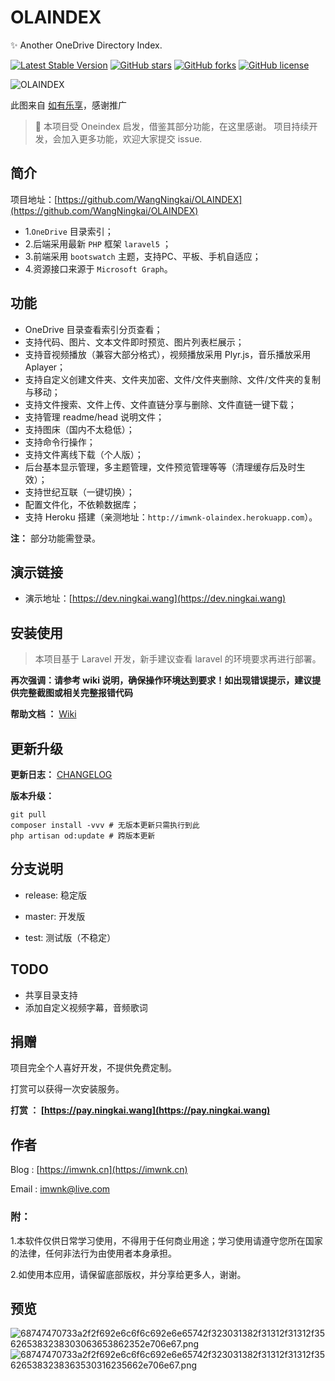 # OLAINDEX

✨ Another OneDrive Directory Index.

[![Latest Stable Version](https://poser.pugx.org/wangningkai/olaindex/v/stable)](https://packagist.org/packages/wangningkai/olaindex)
[![GitHub stars](https://img.shields.io/github/stars/WangNingkai/OLAINDEX.svg?style=flat-square)](https://github.com/WangNingkai/OLAINDEX/stargazers)
[![GitHub forks](https://img.shields.io/github/forks/WangNingkai/OLAINDEX.svg?style=flat-square)](https://github.com/WangNingkai/OLAINDEX/network)
[![GitHub license](https://img.shields.io/github/license/WangNingkai/OLAINDEX.svg?style=flat-square)](https://github.com/WangNingkai/OLAINDEX/blob/master/LICENSE)

![OLAINDEX](https://i.loli.net/2018/10/11/5bbf40831f294.jpg)

此图来自 [如有乐享](https://51.ruyo.net/)，感谢推广

> 👋 本项目受 Oneindex 启发，借鉴其部分功能，在这里感谢。 项目持续开发，会加入更多功能，欢迎大家提交 issue.

## 简介

项目地址：[https://github.com/WangNingkai/OLAINDEX](https://github.com/WangNingkai/OLAINDEX)

- 1.`OneDrive` 目录索引；
- 2.后端采用最新 `PHP` 框架 `laravel5` ；
- 3.前端采用 `bootswatch` 主题，支持PC、平板、手机自适应；
- 4.资源接口来源于 `Microsoft Graph`。

## 功能

- OneDrive 目录查看索引分页查看；
- 支持代码、图片、文本文件即时预览、图片列表栏展示；
- 支持音视频播放（兼容大部分格式），视频播放采用 Plyr.js，音乐播放采用 Aplayer；
- 支持自定义创建文件夹、文件夹加密、文件/文件夹删除、文件/文件夹的复制与移动；
- 支持文件搜索、文件上传、文件直链分享与删除、文件直链一键下载；
- 支持管理 readme/head 说明文件；
- 支持图床（国内不太稳低）；
- 支持命令行操作；
- 支持文件离线下载（个人版）；
- 后台基本显示管理，多主题管理，文件预览管理等等（清理缓存后及时生效）；
- 支持世纪互联（一键切换）；
- 配置文件化，不依赖数据库；
- 支持 Heroku 搭建（亲测地址：`http://imwnk-olaindex.herokuapp.com`）。

**注：** 部分功能需登录。

## 演示链接

- 演示地址：[https://dev.ningkai.wang](https://dev.ningkai.wang)

## 安装使用

> 本项目基于 Laravel 开发，新手建议查看 laravel 的环境要求再进行部署。

**再次强调：请参考 wiki 说明，确保操作环境达到要求！如出现错误提示，建议提供完整截图或相关完整报错代码**

**帮助文档 ：** [Wiki](https://github.com/WangNingkai/OLAINDEX/wiki)

## 更新升级

**更新日志：** [CHANGELOG](https://raw.githubusercontent.com/WangNingkai/OLAINDEX/master/CHANGELOG.log)

**版本升级：**

```
git pull 
composer install -vvv # 无版本更新只需执行到此
php artisan od:update # 跨版本更新
```

## 分支说明

- release: 稳定版

- master: 开发版

- test: 测试版（不稳定）

## TODO

- 共享目录支持
- 添加自定义视频字幕，音频歌词

## 捐赠

项目完全个人喜好开发，不提供免费定制。

打赏可以获得一次安装服务。

**打赏 ： [https://pay.ningkai.wang](https://pay.ningkai.wang)**

## 作者

Blog : [https://imwnk.cn](https://imwnk.cn)

Email : [imwnk@live.com](mailto:imwnk@live.com)

### 附：

1.本软件仅供日常学习使用，不得用于任何商业用途；学习使用请遵守您所在国家的法律，任何非法行为由使用者本身承担。

2.如使用本应用，请保留底部版权，并分享给更多人，谢谢。


## 预览

![68747470733a2f2f692e6c6f6c692e6e65742f323031382f31312f31312f356265383238303063653862352e706e67.png](https://img02.sogoucdn.com/app/a/100520146/cd2311797c818d8f37bd5a7474080be4)
![68747470733a2f2f692e6c6f6c692e6e65742f323031382f31312f31312f356265383238363530316235662e706e67.png](https://img03.sogoucdn.com/app/a/100520146/f5ba120d0c44e7d57c8ff076da20cb9f)
